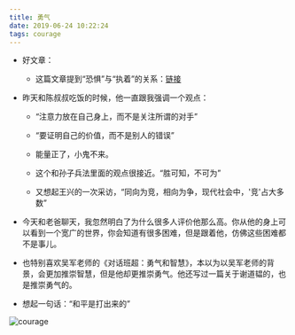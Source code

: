 ```yaml
---
title: 勇气
date: 2019-06-24 10:22:24
tags: courage
---
```

* 好文章：
	* 这篇文章提到“恐惧”与“执着”的关系：[链接](http://infinity0828.pixnet.net/blog/post/239690713-%E5%A6%82%E4%BD%95%E5%85%8B%E6%9C%8D%E6%81%90%E6%87%BC%EF%BC%9F)

* 昨天和陈叔叔吃饭的时候，他一直跟我强调一个观点：
  * “注意力放在自己身上，而不是关注所谓的对手”
  * “要证明自己的价值，而不是别人的错误”
  * 能量正了，小鬼不来。

  * 这个和孙子兵法里面的观点很接近。“胜可知，不可为”
  * 又想起王兴的一次采访，“同向为竞，相向为争，现代社会中，\'竞\'占大多数”

* 今天和老爸聊天，我忽然明白了为什么很多人评价他那么高。你从他的身上可以看到一个宽广的世界，你会知道有很多困难，但是跟着他，仿佛这些困难都不是事儿。

* 也特别喜欢吴军老师的《对话班超：勇气和智慧》，本以为以吴军老师的背景，会更加推崇智慧，但是他却更推崇勇气。他还写过一篇关于谢道韫的，也是推崇勇气的。

* 想起一句话：“和平是打出来的”

 ![courage](/imgs/courage1.jpg)
